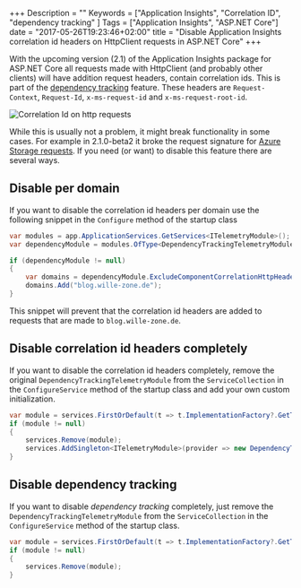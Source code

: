 +++
Description = ""
Keywords = ["Application Insights", "Correlation ID", "dependency tracking" ]
Tags = ["Application Insights", "ASP.NET Core"]
date = "2017-05-26T19:23:46+02:00"
title = "Disable Application Insights correlation id headers on HttpClient requests in ASP.NET Core"
+++

With the upcoming version (2.1) of the Application Insights package for ASP.NET Core all requests made with HttpClient (and probably other clients) will have addition request headers, contain correlation ids. This is part of the [dependency tracking][dep-tracking-docs] feature. These headers are `Request-Context`, `Request-Id`, `x-ms-request-id` and `x-ms-request-root-id`. 

![Correlation Id on http requests][image1]

While this is usually not a problem, it might break functionality in some cases. For example in 2.1.0-beta2 it broke the request signature for [Azure Storage requests][Github-Issue]. If you need (or want) to disable this feature there are several ways.

## Disable per domain

If you want to disable the correlation id headers per domain use the following snippet in the `Configure` method of the startup class

```csharp
var modules = app.ApplicationServices.GetServices<ITelemetryModule>();
var dependencyModule = modules.OfType<DependencyTrackingTelemetryModule>().FirstOrDefault();

if (dependencyModule != null)
{
    var domains = dependencyModule.ExcludeComponentCorrelationHttpHeadersOnDomains;
    domains.Add("blog.wille-zone.de");
}
```

This snippet will prevent that the correlation id headers are added to requests that are made to `blog.wille-zone.de`.

## Disable correlation id headers completely

If you want to disable the correlation id headers completely, remove the original `DependencyTrackingTelemetryModule` from the `ServiceCollection` in the `ConfigureService` method of the startup class and add your own custom initialization.

```csharp
var module = services.FirstOrDefault(t => t.ImplementationFactory?.GetType() == typeof(Func<IServiceProvider, DependencyTrackingTelemetryModule>));
if (module != null)
{
    services.Remove(module);
    services.AddSingleton<ITelemetryModule>(provider => new DependencyTrackingTelemetryModule() { SetComponentCorrelationHttpHeaders = false });
}
```

## Disable dependency tracking

If you want to disable *dependency tracking* completely, just remove the `DependencyTrackingTelemetryModule` from the `ServiceCollection` in the `ConfigureService` method of the startup class.

```csharp
var module = services.FirstOrDefault(t => t.ImplementationFactory?.GetType() == typeof(Func<IServiceProvider, DependencyTrackingTelemetryModule>));
if (module != null)
{
    services.Remove(module);
}
```

[image1]: /images/AI-Correlation-IDs.PNG
[dep-tracking-docs]: https://docs.microsoft.com/en-gb/azure/application-insights/app-insights-asp-net-dependencies
[Github-Issue]: https://github.com/Microsoft/ApplicationInsights-aspnetcore/issues/416